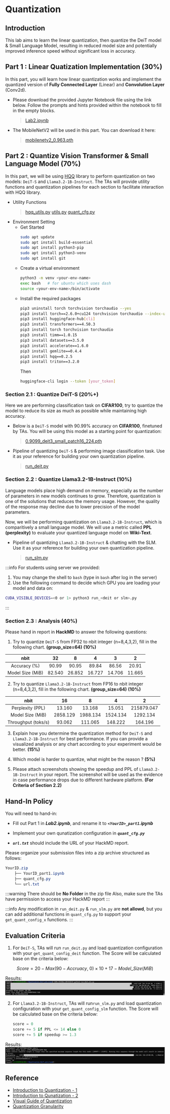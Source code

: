 # **Quantization**

## Introduction

This lab aims to learn the linear quantization, then quantize the DeiT model & Small Language Model, resulting in reduced model size and potentially improved inference speed without significant loss in accuracy.


## Part 1 : Linear Quatization Implementation (30%)

In this part, you will learn how linear quantization works and implement the quantized version of **Fully Connected Layer** (Linear) and **Convolution Layer** (Conv2d).

* Please download the provided Jupyter Notebook file using the link below. Follow the prompts and hints provided within the notebook to fill in the empty blocks.

    > [Lab2.ipynb](https://drive.google.com/file/d/18-5bdSM5JMEY9fauurWoZmMyu_F_v6BQ/view?usp=sharing)

* The MobileNetV2 will be used in this part. You can download it here:
    > [mobilenetv2_0.963.pth](https://drive.google.com/file/d/1ls20ezKCJ38spHmFflN01NyvYjNLuDoH/view?usp=sharing)

## Part 2 : Quantize Vision Transformer & Small Language Model (70%)

In this part, we will be using [HQQ](https://github.com/mobiusml/hqq) library to perform quantization on two models: `DeiT-S` and `Llama3.2-1B-Instruct`. The TAs will provide utility functions and quantization pipelines for each section to facilitate interaction with HQQ library.

* Utility Functions
    > [hqq_utils.py](https://drive.google.com/file/d/16Amuy1a5M2GlT9hhq1j95xfSdwD3HYMi/view?usp=sharing)
     > [utils.py](https://drive.google.com/file/d/1NqUeXHz3toLp50F-TO4Ut6c5TpJFHGGV/view?usp=sharing) 
     > [quant_cfg.py](https://drive.google.com/file/d/1ZW8dqHsQMYazqMW6iy_nwzxJsRvSojw_/view?usp=sharing)

<!--      > [hqq_utils.py](https://drive.google.com/file/d/1e0uuus5bIzVgxby__baOtcQpz-Kzu3fL/view?usp=sharing) -->

* Environment Setting
    - Get Started
        ```bash
        sudo apt update
        sudo apt install build-essential
        sudo apt install python3-pip
        sudo apt install python3-venv
        sudo apt install git
        ```
    - Create a virtual environment
        ```bash
        python3 -m venv <your-env-name>
        exec bash   # for ubuntu which uses dash
        source <your-env-name>/bin/activate
        ```
    - Install the required packages
        ```bash
        pip3 uninstall torch torchvision torchaudio --yes
        pip3 install torch==2.6.0+cu124 torchvision torchaudio --index-url https://download.pytorch.org/whl/cu124
        pip3 install huggingface-hub[cli]
        pip3 install transformers==4.50.3
        pip3 install torch torchvision torchaudio
        pip3 install timm==1.0.15
        pip3 install datasets==3.5.0
        pip3 install accelerate==1.6.0
        pip3 install gemlite==0.4.4
        pip3 install hqq==0.2.5
        pip3 install triton==3.2.0
        ```
        Then
        ```bash
        huggingface-cli login --token [your_token]
        ```

### Section 2.1 : Quantize DeiT-S (20%+)

Here we are performing classification task on **CIFAR100**, try to quantize the model to reduce its size as much as possible while maintaining high accuracy.

* Below is a `DeiT-S` model with 90.99% accuracy on **CIFAR100**, finetuned by TAs. You will be using this model as a starting point for quantization:

    > [0.9099_deit3_small_patch16_224.pth](https://drive.google.com/file/d/1hLFiyLRBmlcvOnm8PSRRTN69GgPiV8YT/view?usp=sharing)

* Pipeline of quantizing `DeiT-S` & performing image classification task. Use it as your reference for building your own quantization pipeline.

    > [run_deit.py](https://drive.google.com/file/d/1RP4ba1r3U9aiWCrAVTPFHO2YKUhjIpY9/view?usp=sharing)

### Section 2.2 : Quantize Llama3.2-1B-Instruct (10%)

Language models place high demand on memory, especially as the number of parameters in new models continues to grow. Therefore, quantization is one of the solutions that reduces the memory usage. However, the quality of the response may decline due to lower precision of the model parameters. 

Now, we will be performing quantization on `Llama3.2-1B-Instruct`, which is comparitively a small language model. We will use a metric called **PPL (perplexity)** to evaluate your quantized language model on **Wiki-Text**.

* Pipeline of quantizing `Llama3.2-1B-Instruct` & chatting with the SLM. Use it as your reference for building your own quantization pipeline.

    > [run_slm.py](https://drive.google.com/file/d/1_QNNGOebrvUM0E-707UY7cVsFnM1hlkK/view?usp=sharing)

:::info
For students using server we provided:
1. You may change the shell to `bash` (type in `bash` after log in the server)
2. Use the following command to decide which GPU you are loading your model and data on:
```bash
CUDA_VISIBLE_DEVICES=<0 or 1> python3 run_<deit or slm>.py
```
:::

### Section 2.3 : Analysis (40%)

Please hand in report in **HackMD** to answer the following questions:

1. Try to quantize `DeiT-S` from FP32 to nbit integer (n=8,4,3,2), fill in the following chart. **(group_size=64)** **(10%)**
    
|       nbit       |   32   |  8  |  4  |  3  |  2  |
|:----------------:|:------:|:---:|:---:|:---:|:---:|
|   Accuracy (%)   |90.99|90.95|89.84|86.56|20.91|
| Model Size (MiB) |82.540|26.852|16.727|14.706|11.665|

2. Try to quantize `Llama3.2-1B-Instruct` from FP16 to nbit integer (n=8,4,3,2), fill in the following chart. **(group_size=64)** **(10%)**

|        nbit         |    16    |  8  |  4  |  2  |
|:-------------------:|:--------:|:---:|:---:|:---:|
|  Perplexity (PPL)   |13.160|13.168|15.051|215879.047|
|  Model Size (MiB)   |2858.129|1988.134|1524.134|1292.134|
| Throughput (toks/s) |93.062|111.065|148.222|164.196|


3. Explain how you determine the quantization method for `DeiT-S` and `Llama3.2-1B-Instruct` for best performance. If you can provide a visualized analysis or any chart according to your experiment would be better. **(15%)**

4. Which model is harder to quantize, what might be the reason ?  **(5%)**

5. Please attach screenshots showing the speedup and PPL of `Llama3.2-1B-Instruct` in your report. The screenshot will be used as the evidence in case performance drops due to different hardware platform. **(For Criteria of Section 2.2)**

## Hand-In Policy

You will need to hand-in:
* Fill out Part 1 in ***Lab2.ipynb***, and rename it to ***`<YourID>_part1`.ipynb***

* Implement your own qunatization configuration in ***`quant_cfg.py`*** 
    
* ***`url.txt`*** should include the URL of your HackMD report.

Please organize your submission files into a zip archive structured as follows:

```scss
YourID.zip     
    ├── YourID_part1.ipynb
    ├── quant_cfg.py
    └── url.txt
```

:::warning
There should be **No Folder** in the zip file
Also, make sure the TAs have permission to access your HackMD report
:::

:::info
Any modification in `run_deit.py` & `run_slm.py` are **not allowd**, but you can add additional functions  in `quant_cfg.py` to support your `get_quant_config_x` functions.
:::
## Evaluation Criteria

1. For `DeiT-S`, TAs will run `run_deit.py` and load quantization configuration with your `get_quant_config_deit` function. The Score will be calculated base on the criteria below:

$$
  Score = 20 - Max(90 - Accruacy, \ 0) \times 10 + 17 - Model\_Size (MiB)
$$

Results:
![alt text](deit_result.png)

2. For `Llama3.2-1B-Instruct`, TAs will run`run_slm.py` and load quantization configuration with your `get_quant_config_slm` function. The Score will be calculated base on the criteria below: 

    ```python
    score = 0
    score += 5 if PPL <= 14 else 0
    score += 5 if speedup >= 1.3
    ```

Results:
![alt text](Llama_result.png)
## Reference
- [Introduction to Quantization - 1](https://medium.com/@anhtuan_40207/introduction-to-quantization-09a7fb81f9a4)
- [Introduction to Qunatization - 2](https://towardsdatascience.com/introduction-to-weight-quantization-2494701b9c0c/)
- [Visual Guide of Quantization](https://newsletter.maartengrootendorst.com/p/a-visual-guide-to-quantization)
- [Quantization Granularity](https://medium.com/@curiositydeck/quantization-granularity-aec2dd7a0bb4)